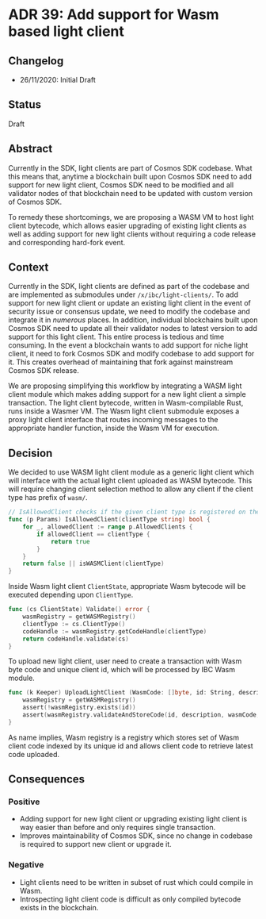 # ADR 39: Add support for Wasm based light client

## Changelog

- 26/11/2020: Initial Draft

## Status

Draft

## Abstract

Currently in the SDK, light clients are part of Cosmos SDK codebase. What this means that, anytime a blockchain built 
upon Cosmos SDK need to add support for new light client, Cosmos SDK need to be modified and all validator nodes of that 
blockchain need to be updated with custom version of Cosmos SDK. 

To remedy these shortcomings, we are proposing a WASM VM to host light client bytecode, which allows easier upgrading of 
existing light clients as well as adding support for new light clients without requiring a code release and corresponding 
hard-fork event.

## Context
Currently in the SDK, light clients are defined as part of the codebase and are implemented as submodules under 
`/x/ibc/light-clients/`. To add support for new light client or update an existing light client in the event of security 
issue or consensus update, we need to modify the codebase and integrate it in *numerous* places. In addition, individual 
blockchains built upon Cosmos SDK need to update all their validator nodes to latest version to add support for this 
light client. This entire process is tedious and time consuming. In the event a blockchain wants to add support for niche 
light client, it need to fork Cosmos SDK and modify codebase to add support for it. This creates overhead of maintaining 
that fork against mainstream Cosmos SDK release.

We are proposing simplifying this workflow by integrating a WASM light client module which makes adding support for 
a new light client a simple transaction. The light client bytecode, written in Wasm-compilable Rust, runs inside a Wasmer 
VM. The Wasm light client submodule exposes a proxy light client interface that routes incoming messages to the 
appropriate handler function, inside the Wasm VM for execution.

## Decision

We decided to use WASM light client module as a generic light client which will interface with the actual light client 
uploaded as WASM bytecode. This will require changing client selection method to allow any client if the client type 
has prefix of `wasm/`.

```go
// IsAllowedClient checks if the given client type is registered on the allowlist.
func (p Params) IsAllowedClient(clientType string) bool {
	for _, allowedClient := range p.AllowedClients {
		if allowedClient == clientType {
			return true
		}
	}
	return false || isWASMClient(clientType)
}
```

Inside Wasm light client `ClientState`, appropriate Wasm bytecode will be executed depending upon `ClientType`.

```go
func (cs ClientState) Validate() error {
    wasmRegistry = getWASMRegistry()
	clientType := cs.ClientType()
    codeHandle := wasmRegistry.getCodeHandle(clientType)
    return codeHandle.validate(cs)
}
```

To upload new light client, user need to create a transaction with Wasm byte code and unique client id, which will be 
processed by IBC Wasm module.

```go
func (k Keeper) UploadLightClient (WasmCode: []byte, id: String, description: String) {
    wasmRegistry = getWASMRegistry()
    assert(!wasmRegistry.exists(id))
    assert(wasmRegistry.validateAndStoreCode(id, description, wasmCode, false))
}
```

As name implies, Wasm registry is a registry which stores set of Wasm client code indexed by its unique id and allows 
client code to retrieve latest code uploaded.

## Consequences

### Positive
- Adding support for new light client or upgrading existing light client is way easier than before and only requires single transaction.
- Improves maintainability of Cosmos SDK, since no change in codebase is required to support new client or upgrade it.

### Negative
- Light clients need to be written in subset of rust which could compile in Wasm.
- Introspecting light client code is difficult as only compiled bytecode exists in the blockchain.
